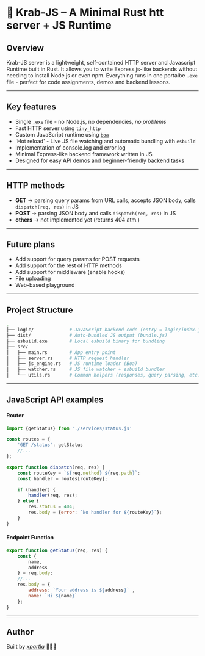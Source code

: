 # 🦀 Krab-JS – A Minimal Rust htt server + JS Runtime

## Overview

Krab-JS server is a lightweight, self-contained HTTP server and Javascript Runtime built in Rust. It allows you to write Express.js-like backends without needing to install Node.js or even npm. Everything runs in one portalbe `.exe` file - perfect for code assignments, demos and backend lessons.

---

## Key features

- Single `.exe` file - no Node.js, no dependencies, *no problems*
- Fast HTTP server using `tiny_http`
- Custom JavaScript runtime using [`boa`](https://github.com/boa-dev/boa)
- 'Hot reload' - Live JS file watching and automatic bundling with `esbuild`
- Implementation of console.log and error.log
- Minimal Express-like backend framework written in JS
- Designed for easy API demos and beginner-friendly backend tasks

---

## HTTP methods

- **GET** -> parsing query params from URL calls, accepts JSON body, calls `dispatch(req, res)` in JS
- **POST** -> parsing JSON body and calls `dispatch(req, res)` in JS
- **others** -> not implemented yet (returns 404 atm.)

---

## Future plans

- Add support for query params for POST requests
- Add support for the rest of HTTP methods
- Add support for middleware (enable hooks)
- File uploading
- Web-based playground

---

## Project Structure

```bash
.
├── logic/             # JavaScript backend code (entry = logic/index.js)
├── dist/              # Auto-bundled JS output (bundle.js)
├── esbuild.exe        # Local esbuild binary for bundling
├── src/
│   ├── main.rs        # App entry point
│   ├── server.rs      # HTTP request handler
│   ├── js_engine.rs   # JS runtime loader (Boa)
│   ├── watcher.rs     # JS file watcher + esbuild bundler
│   └── utils.rs       # Common helpers (responses, query parsing, etc.)
```

---

## JavaScript API examples

#### Router

```javascript
import {getStatus} from './services/status.js'

const routes = {
    'GET /status': getStatus
    //...
};

export function dispatch(req, res) {
    const routeKey = `${req.method} ${req.path}`;
    const handler = routes[routeKey];

    if (handler) {
        handler(req, res);
    } else {
        res.status = 404;
        res.body = {error: `No handler for ${routeKey}`};
    }
}
```

#### Endpoint Function

```javascript
export function getStatus(req, res) {
    const {
        name,
        address    
    } = req.body;
    //...
    res.body = {
        address: `Your address is ${address}` ,
        name: `Hi ${name}`
    };
}
```

---

## Author

Built by [*xpartla*](https://github.com/xpartla) 🦀🦀🦀